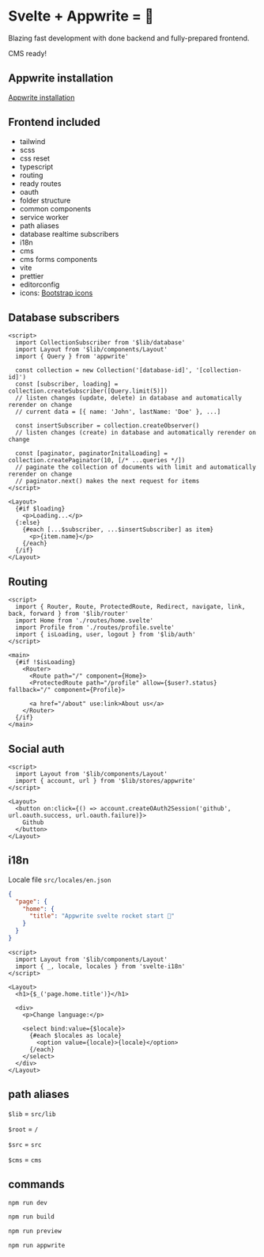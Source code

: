 # Svelte + Appwrite = 🚀

Blazing fast development with done backend and fully-prepared frontend.

CMS ready!

## Appwrite installation

[Appwrite installation](https://appwrite.io/docs/installation)

## Frontend included

* tailwind
* scss
* css reset
* typescript
* routing
* ready routes
* oauth
* folder structure
* common components
* service worker
* path aliases
* database realtime subscribers
* i18n
* cms
* cms forms components
* vite
* prettier
* editorconfig
* icons: [Bootstrap icons](https://icons.getbootstrap.com/)

## Database subscribers

```svelte
<script>
  import CollectionSubscriber from '$lib/database'
  import Layout from '$lib/components/Layout'
  import { Query } from 'appwrite'

  const collection = new Collection('[database-id]', '[collection-id]')
  const [subscriber, loading] = collection.createSubscriber([Query.limit(5)])
  // listen changes (update, delete) in database and automatically rerender on change
  // current data = [{ name: 'John', lastName: 'Doe' }, ...]

  const insertSubscriber = collection.createObserver()
  // listen changes (create) in database and automatically rerender on change

  const [paginator, paginatorInitalLoading] = collection.createPaginator(10, [/* ...queries */])
  // paginate the collection of documents with limit and automatically rerender on change
  // paginator.next() makes the next request for items
</script>

<Layout>
  {#if $loading}
    <p>Loading...</p>
  {:else}
    {#each [...$subscriber, ...$insertSubscriber] as item}
      <p>{item.name}</p>
    {/each}
  {/if}
</Layout>
```

## Routing

```svelte
<script>
  import { Router, Route, ProtectedRoute, Redirect, navigate, link, back, forward } from '$lib/router'
  import Home from './routes/home.svelte'
  import Profile from './routes/profile.svelte'
  import { isLoading, user, logout } from '$lib/auth'
</script>

<main>
  {#if !$isLoading}
    <Router>
      <Route path="/" component={Home}>
      <ProtectedRoute path="/profile" allow={$user?.status} fallback="/" component={Profile}>

      <a href="/about" use:link>About us</a>
    </Router>
  {/if}
</main>
```

## Social auth

```svelte
<script>
  import Layout from '$lib/components/Layout'
  import { account, url } from '$lib/stores/appwrite'
</script>

<Layout>
  <button on:click={() => account.createOAuth2Session('github', url.oauth.success, url.oauth.failure)}>
    Github
  </button>
</Layout>
```

## i18n

Locale file `src/locales/en.json`

```json
{
  "page": {
    "home": {
      "title": "Appwrite svelte rocket start 🚀"
    }
  }
}
```

```svelte
<script>
  import Layout from '$lib/components/Layout'
  import { _, locale, locales } from 'svelte-i18n'
</script>

<Layout>
  <h1>{$_('page.home.title')}</h1>

  <div>
    <p>Change language:</p>

    <select bind:value={$locale}>
      {#each $locales as locale}
        <option value={locale}>{locale}</option>
      {/each}
    </select>
  </div>
</Layout>
```

## path aliases

`$lib` = `src/lib`

`$root` = `/`

`$src` = `src`

`$cms` = `cms`

## commands

```bash
npm run dev
```

```bash
npm run build
```

```bash
npm run preview
```

```bash
npm run appwrite
```
